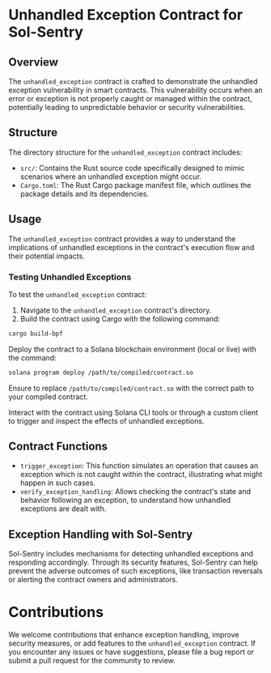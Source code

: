 # Unhandled Exception Contract for Sol-Sentry

## Overview

The `unhandled_exception` contract is crafted to demonstrate the unhandled exception vulnerability in smart contracts. This vulnerability occurs when an error or exception is not properly caught or managed within the contract, potentially leading to unpredictable behavior or security vulnerabilities.

## Structure

The directory structure for the `unhandled_exception` contract includes:

- `src/`: Contains the Rust source code specifically designed to mimic scenarios where an unhandled exception might occur.
- `Cargo.toml`: The Rust Cargo package manifest file, which outlines the package details and its dependencies.

## Usage

The `unhandled_exception` contract provides a way to understand the implications of unhandled exceptions in the contract's execution flow and their potential impacts.

### Testing Unhandled Exceptions

To test the `unhandled_exception` contract:

1. Navigate to the `unhandled_exception` contract's directory.
2. Build the contract using Cargo with the following command:

```bash
cargo build-bpf
```
Deploy the contract to a Solana blockchain environment (local or live) with the command:

```bash
solana program deploy /path/to/compiled/contract.so
```
Ensure to replace `/path/to/compiled/contract.so` with the correct path to your compiled contract.

Interact with the contract using Solana CLI tools or through a custom client to trigger and inspect the effects of unhandled exceptions.

## Contract Functions
- `trigger_exception`: This function simulates an operation that causes an exception which is not caught within the contract, illustrating what might happen in such cases.
- `verify_exception_handling`: Allows checking the contract's state and behavior following an exception, to understand how unhandled exceptions are dealt with.

## Exception Handling with Sol-Sentry
Sol-Sentry includes mechanisms for detecting unhandled exceptions and responding accordingly. Through its security features, Sol-Sentry can help prevent the adverse outcomes of such exceptions, like transaction reversals or alerting the contract owners and administrators.

# Contributions
We welcome contributions that enhance exception handling, improve security measures, or add features to the `unhandled_exception` contract. If you encounter any issues or have suggestions, please file a bug report or submit a pull request for the community to review.
